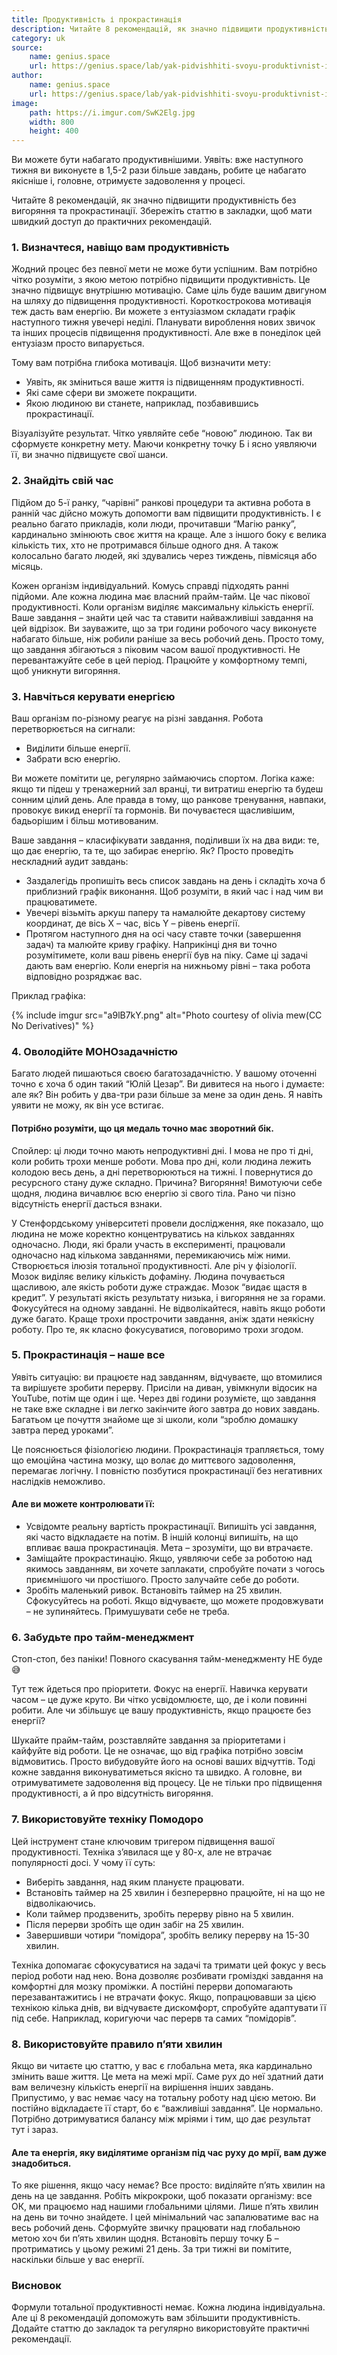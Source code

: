 ```yaml
---
title: Продуктивність і прокрастинація
description: Читайте 8 рекомендацій, як значно підвищити продуктивність без вигоряння та прокрастинації.
category: uk
source:
    name: genius.space
    url: https://genius.space/lab/yak-pidvishhiti-svoyu-produktivnist-i-zabuti-pro-prokrastinatsiyu/
author:
    name: genius.space
    url: https://genius.space/lab/yak-pidvishhiti-svoyu-produktivnist-i-zabuti-pro-prokrastinatsiyu/
image:
    path: https://i.imgur.com/SwK2Elg.jpg
    width: 800
    height: 400
---
```


Ви можете бути набагато продуктивнішими. Уявіть: вже наступного тижня ви виконуєте в 1,5-2 рази більше завдань, робите це 
набагато якісніше і, головне, отримуєте задоволення у процесі.

Читайте 8 рекомендацій, як значно підвищити продуктивність без вигоряння та прокрастинації. Збережіть статтю в закладки, 
щоб мати швидкий доступ до практичних рекомендацій.

### 1. Визначтеся, навіщо вам продуктивність

Жодний процес без певної мети не може бути успішним. Вам потрібно чітко розуміти, з якою метою потрібно підвищити продуктивність. 
Це значно підвищує внутрішню мотивацію. Саме ціль буде вашим двигуном на шляху до підвищення продуктивності. 
Короткострокова мотивація теж дасть вам енергію. Ви можете з ентузіазмом складати графік наступного тижня увечері неділі. 
Планувати вироблення нових звичок та інших процесів підвищення продуктивності. Але вже в понеділок цей ентузіазм просто 
випарується.

Тому вам потрібна глибока мотивація. Щоб визначити мету:

- Уявіть, як зміниться ваше життя із підвищенням продуктивності.
- Які саме сфери ви зможете покращити.
- Якою людиною ви станете, наприклад, позбавившись прокрастинації.

Візуалізуйте результат. Чітко уявляйте себе “новою” людиною. Так ви сформуєте конкретну мету. Маючи конкретну точку Б і 
ясно уявляючи її, ви значно підвищуєте свої шанси.

### 2. Знайдіть свій час

Підйом до 5-ї ранку, “чарівні” ранкові процедури та активна робота в ранній час дійсно можуть допомогти вам підвищити продуктивність. 
І є реально багато прикладів, коли люди, прочитавши “Магію ранку”, кардинально змінюють своє життя на краще. Але з іншого 
боку є велика кількість тих, хто не протримався більше одного дня. А також колосально багато людей, які здувались через 
тиждень, півмісяця або місяць.

Кожен організм індивідуальний. Комусь справді підходять ранні підйоми. Але кожна людина має власний прайм-тайм. Це час 
пікової продуктивності. Коли організм виділяє максимальну кількість енергії. Ваше завдання – знайти цей час та ставити 
найважливіші завдання на цей відрізок. Ви зауважите, що за три години робочого часу виконуєте набагато більше, ніж робили 
раніше за весь робочий день. Просто тому, що завдання збігаються з піковим часом вашої продуктивності. Не перевантажуйте 
себе в цей період. Працюйте у комфортному темпі, щоб уникнути вигоряння.

### 3. Навчіться керувати енергією

Ваш організм по-різному реагує на різні завдання. Робота перетворюється на сигнали:

- Виділити більше енергії.
- Забрати всю енергію.

Ви можете помітити це, регулярно займаючись спортом. Логіка каже: якщо ти підеш у тренажерний зал вранці, ти витратиш енергію 
та будеш сонним цілий день. Але правда в тому, що ранкове тренування, навпаки, провокує викид енергії та гормонів. 
Ви почуваєтеся щасливішим, бадьорішим і більш мотивованим.

Ваше завдання – класифікувати завдання, поділивши їх на два види: те, що дає енергію, та те, що забирає енергію. Як? 
Просто проведіть нескладний аудит завдань:

- Заздалегідь пропишіть весь список завдань на день і складіть хоча б приблизний графік виконання. Щоб розуміти, в який час 
і над чим ви працюватимете.
- Увечері візьміть аркуш паперу та намалюйте декартову систему координат, де вісь X – час, вісь Y – рівень енергії.
- Протягом наступного дня на осі часу ставте точки (завершення задач) та малюйте криву графіку. Наприкінці дня ви точно 
розумітимете, коли ваш рівень енергії був на піку. Саме ці задачі дають вам енергію. Коли енергія на нижньому рівні – така 
робота відповідно розряджає вас.

Приклад графіка:

{% include imgur src="a9lB7kY.png" alt="Photo courtesy of olivia mew(CC No Derivatives)" %}

### 4. Оволодійте МОНОзадачністю

Багато людей пишаються своєю багатозадачністю. У вашому оточенні точно є хоча б один такий “Юлій Цезар”. Ви дивитеся на 
нього і думаєте: але як? Він робить у два-три рази більше за мене за один день. Я навіть уявити не можу, як він усе встигає.

#### Потрібно розуміти, що ця медаль точно має зворотний бік.

Спойлер: ці люди точно мають непродуктивні дні. І мова не про ті дні, коли робить трохи менше роботи. Мова про дні, коли 
людина лежить колодою весь день, а дні перетворюються на тижні. І повернутися до ресурсного стану дуже складно. Причина? 
Вигоряння! Вимотуючи себе щодня, людина вичавлює всю енергію зі свого тіла. Рано чи пізно відсутність енергії дасться взнаки.

У Стенфордському університеті провели дослідження, яке показало, що людина не може коректно концентруватись на кількох 
завданнях одночасно. Люди, які брали участь в експерименті, працювали одночасно над кількома завданнями, перемикаючись між 
ними. Створюється ілюзія тотальної продуктивності. Але річ у фізіології. Мозок виділяє велику кількість дофаміну. Людина 
почувається щасливою, але якість роботи дуже страждає. Мозок “видає щастя в кредит”. У результаті якість результату низька, 
і вигоряння не за горами. Фокусуйтеся на одному завданні. Не відволікайтеся, навіть якщо роботи дуже багато. Краще трохи 
прострочити завдання, аніж здати неякісну роботу. Про те, як класно фокусуватися, поговоримо трохи згодом.

### 5. Прокрастинація – наше все

Уявіть ситуацію: ви працюєте над завданням, відчуваєте, що втомилися та вирішуєте зробити перерву. Присіли на диван, увімкнули 
відосик на YouTube, потім ще один і ще. Через дві години розумієте, що завдання не таке вже складне і ви легко закінчите 
його завтра до нових завдань. Багатьом це почуття знайоме ще зі школи, коли “зроблю домашку завтра перед уроками”.

Це пояснюється фізіологією людини. Прокрастинація трапляється, тому що емоційна частина мозку, що волає до миттєвого задоволення, 
перемагає логічну. І повністю позбутися прокрастинації без негативних наслідків неможливо.

#### Але ви можете контролювати її:

- Усвідомте реальну вартість прокрастинації. Випишіть усі завдання, які часто відкладаєте на потім. В іншій колонці випишіть, 
на що впливає ваша прокрастинація. Мета – зрозуміти, що ви втрачаєте.
- Заміщайте прокрастинацію. Якщо, уявляючи себе за роботою над якимось завданням, ви хочете заплакати, спробуйте почати з 
чогось приємнішого чи простішого. Просто залучайте себе до роботи.
- Зробіть маленький ривок. Встановіть таймер на 25 хвилин. Сфокусуйтесь на роботі. Якщо відчуваєте, що можете продовжувати 
– не зупиняйтесь. Примушувати себе не треба.

### 6. Забудьте про тайм-менеджмент

Стоп-стоп, без паніки! Повного скасування тайм-менеджменту НЕ буде 😅

Тут теж йдеться про пріоритети. Фокус на енергії. Навичка керувати часом – це дуже круто. Ви чітко усвідомлюєте, що, де 
і коли повинні робити. Але чи збільшує це вашу продуктивність, якщо працюєте без енергії?

Шукайте прайм-тайм, розставляйте завдання за пріоритетами і кайфуйте від роботи. Це не означає, що від графіка потрібно 
зовсім відмовитись. Просто вибудовуйте його на основі ваших відчуттів. Тоді кожне завдання виконуватиметься якісно та швидко. 
А головне, ви отримуватимете задоволення від процесу. Це не тільки про підвищення продуктивності, а й про відсутність вигоряння.

### 7. Використовуйте техніку Помодоро

Цей інструмент стане ключовим тригером підвищення вашої продуктивності. Техніка з’явилася ще у 80-х, але не втрачає 
популярності досі. У чому її суть:

- Виберіть завдання, над яким плануєте працювати.
- Встановіть таймер на 25 хвилин і безперервно працюйте, ні на що не відволікаючись.
- Коли таймер продзвенить, зробіть перерву рівно на 5 хвилин.
- Після перерви зробіть ще один забіг на 25 хвилин.
- Завершивши чотири “помідора”, зробіть велику перерву на 15-30 хвилин.

Техніка допомагає сфокусуватися на задачі та тримати цей фокус у весь період роботи над нею. Вона дозволяє розбивати громіздкі 
завдання на комфортні для мозку проміжки. А постійні перерви допомагають перезавантажитись і не втрачати фокус. Якщо, 
попрацювавши за цією технікою кілька днів, ви відчуваєте дискомфорт, спробуйте адаптувати її під себе. Наприклад, коригуючи 
час перерв та самих “помідорів”.

### 8. Використовуйте правило п’яти хвилин

Якщо ви читаєте цю статтю, у вас є глобальна мета, яка кардинально змінить ваше життя. Це мета на межі мрії. Саме рух до 
неї здатний дати вам величезну кількість енергії на вирішення інших завдань. Припустимо, у вас немає часу на тотальну роботу 
над цією метою. Ви постійно відкладаєте її старт, бо є “важливіші завдання”. Це нормально. Потрібно дотримуватися балансу 
між мріями і тим, що дає результат тут і зараз.

#### Але та енергія, яку виділятиме організм під час руху до мрії, вам дуже знадобиться.

То яке рішення, якщо часу немає? Все просто: виділяйте п’ять хвилин на день на це завдання. Робіть мікрокроки, щоб показати 
організму: все ОК, ми працюємо над нашими глобальними цілями. Лише п’ять хвилин на день ви точно знайдете. І цей мінімальний 
час запалюватиме вас на весь робочий день. Сформуйте звичку працювати над глобальною метою хоч би п’ять хвилин щодня. 
Встановіть першу точку Б – протриматись у цьому режимі 21 день. За три тижні ви помітите, наскільки більше у вас енергії.

### Висновок

Формули тотальної продуктивності немає. Кожна людина індивідуальна. Але ці 8 рекомендацій допоможуть вам збільшити продуктивність. 
Додайте статтю до закладок та регулярно використовуйте практичні рекомендації.











